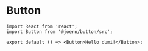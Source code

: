# Button

```tsx
import React from 'react';
import Button from '@joern/button/src';

export default () => <Button>Hello dumi!</Button>;
```

<API src="../../packages/button/src/index.tsx"></API>
